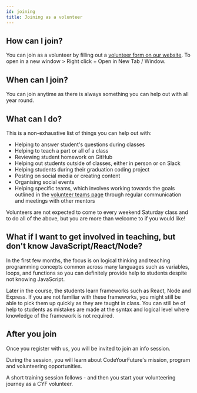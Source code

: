 ```yaml
---
id: joining
title: Joining as a volunteer
---
```


## How can I join?

You can join as a volunteer by filling out a [volunteer form on our website](https://codeyourfuture.io/volunteers/). To open in a new window > Right click + Open in New Tab / Window. 

## When can I join?

You can join anytime as there is always something you can help out with all year round.

## What can I do?

This is a non-exhaustive list of things you can help out with:

- Helping to answer student's questions during classes
- Helping to teach a part or all of a class
- Reviewing student homework on GitHub
- Helping out students outside of classes, either in person or on Slack
- Helping students during their graduation coding project
- Posting on social media or creating content
- Organising social events
- Helping specific teams, which involves working towards the goals outlined in the [volunteer teams page](volunteers/teams.md) through regular communication and meetings with other mentors

Volunteers are not expected to come to every weekend Saturday class and to do all of the above, but you are more than welcome to if you would like!

## What if I want to get involved in teaching, but don't know JavaScript/React/Node?

In the first few months, the focus is on logical thinking and teaching programming concepts common across many languages such as variables, loops, and functions so you can definitely provide help to students despite not knowing JavaScript.

Later in the course, the students learn frameworks such as React, Node and Express.
If you are not familiar with these frameworks, you might still be able to pick them up quickly as they are taught in class.
You can still be of help to students as mistakes are made at the syntax and logical level where knowledge of the framework is not required.

## After you join

Once you register with us, you will be invited to join an info session. 

During the session, you will learn about CodeYourFuture's mission, program and volunteering opportunities. 

A short training session follows - and then you start your volunteering journey as a CYF volunteer. 

